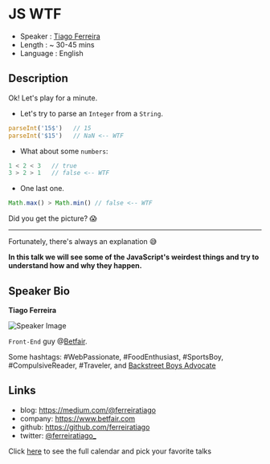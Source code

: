 JS WTF
========================

* Speaker   : [Tiago Ferreira](https://pixels.camp/ferreiratiago)
* Length    : ~ 30-45 mins
* Language  : English

Description
-----------

Ok! Let's play for a minute.

* Let's try to parse an `Integer` from a `String`.
```js
parseInt('15$')   // 15
parseInt('$15')   // NaN <-- WTF
```
* What about some `numbers`:
```js
1 < 2 < 3   // true
3 > 2 > 1   // false <-- WTF
```

* One last one.
```js
Math.max() > Math.min() // false <-- WTF
```

Did you get the picture? :scream:

----

Fortunately, there's always an explanation :sweat_smile:

**In this talk we will see some of the JavaScript's weirdest things and try to understand how and why they happen.**

Speaker Bio
-----------

**Tiago Ferreira**

![Speaker Image](https://avatars3.githubusercontent.com/u/3806676?v=4&s=460)

`Front-End` guy @[Betfair](https://twitter.com/@betfair).

Some hashtags: #WebPassionate, #FoodEnthusiast, #SportsBoy, #CompulsiveReader, #Traveler, and [Backstreet Boys Advocate](https://youtu.be/h4QLZTW8W-I?t=45s)

Links
-----

* blog: https://medium.com/@ferreiratiago
* company: https://www.betfair.com
* github: https://github.com/ferreiratiago
* twitter: [@ferreiratiago_](https://twitter.com/ferreiratiago_)

Click [here][1] to see the full calendar and pick your favorite talks

[1]: https://pixels.camp/schedule/
